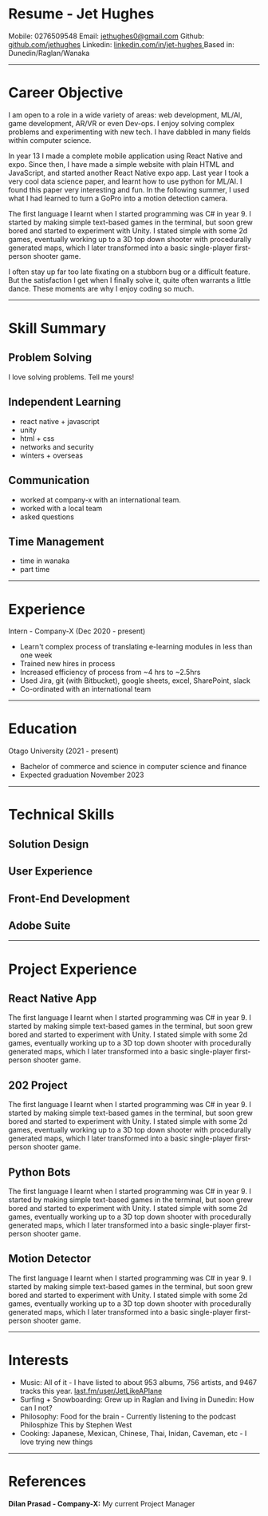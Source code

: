 # Resume - Jet Hughes

Mobile: 0276509548
Email: jethughes0@gmail.com
Github: [github.com/jethughes](https://github.com/JetHughes)
Linkedin: [linkedin.com/in/jet-hughes ](https://www.linkedin.com/in/jet-hughes)
Based in: Dunedin/Raglan/Wanaka

<hr>

# Career Objective
I am open to a role in a wide variety of areas: web development, ML/AI, game development, AR/VR or even Dev-ops. I enjoy solving complex problems and experimenting with new tech. I have dabbled in many fields within computer science.

In year 13 I made a complete mobile application using React Native and expo. Since then, I have made a simple website with plain HTML and JavaScript, and started another React Native expo app. Last year I took a very cool data science paper, and learnt how to use python for ML/AI. I found this paper very interesting and fun. In the following summer, I used what I had learned to turn a GoPro into a motion detection camera.

The first language I learnt when I started programming was C# in year 9. I started by making simple text-based games in the terminal, but soon grew bored and started to experiment with Unity. I stated simple with some 2d games, eventually working up to a 3D top down shooter with procedurally generated maps, which I later transformed into a basic single-player first-person shooter game. 

I often stay up far too late fixating on a stubborn bug or a difficult feature. But the satisfaction I get when I finally solve it, quite often warrants a little dance. These moments are why I enjoy coding so much.

<hr>

# Skill Summary
## Problem Solving
I love solving problems. Tell me yours! 

## Independent Learning
- react native + javascript
- unity
- html + css
- networks and security
- winters + overseas

## Communication
- worked at company-x with an international team. 
- worked with a local team 
- asked questions

## Time Management
- time in wanaka
- part time 

<hr>

# Experience
Intern - Company-X (Dec 2020 - present)
- Learn't complex process of translating e-learning modules in less than one week
- Trained new hires in process
- Increased efficiency of process from ~4 hrs to ~2.5hrs
- Used Jira, git (with Bitbucket), google sheets, excel, SharePoint, slack
- Co-ordinated with an international team

<hr>

# Education
Otago University (2021 - present)
- Bachelor of commerce and science in computer science and finance
- Expected graduation November 2023

<hr>

# Technical Skills
## Solution Design

## User Experience

## Front-End Development

## Adobe Suite

<hr>

# Project Experience
## React Native App
The first language I learnt when I started programming was C# in year 9. I started by making simple text-based games in the terminal, but soon grew bored and started to experiment with Unity. I stated simple with some 2d games, eventually working up to a 3D top down shooter with procedurally generated maps, which I later transformed into a basic single-player first-person shooter game.

## 202 Project
The first language I learnt when I started programming was C# in year 9. I started by making simple text-based games in the terminal, but soon grew bored and started to experiment with Unity. I stated simple with some 2d games, eventually working up to a 3D top down shooter with procedurally generated maps, which I later transformed into a basic single-player first-person shooter game.

## Python Bots
The first language I learnt when I started programming was C# in year 9. I started by making simple text-based games in the terminal, but soon grew bored and started to experiment with Unity. I stated simple with some 2d games, eventually working up to a 3D top down shooter with procedurally generated maps, which I later transformed into a basic single-player first-person shooter game.

## Motion Detector
The first language I learnt when I started programming was C# in year 9. I started by making simple text-based games in the terminal, but soon grew bored and started to experiment with Unity. I stated simple with some 2d games, eventually working up to a 3D top down shooter with procedurally generated maps, which I later transformed into a basic single-player first-person shooter game.

<hr>

# Interests
- Music: All of it - I have listed to about 953 albums, 756 artists, and 9467 tracks this year. [last.fm/user/JetLikeAPlane](https://www.last.fm/user/JetLikeAPlane)
- Surfing + Snowboarding: Grew up in Raglan and living in Dunedin: How can I not?
- Philosophy: Food for the brain - Currently listening to the podcast Philosphize This by Stephen West
- Cooking: Japanese, Mexican, Chinese, Thai, Inidan, Caveman, etc - I love trying new things

<hr>

# References
**Dilan Prasad - Company-X:** My current Project Manager